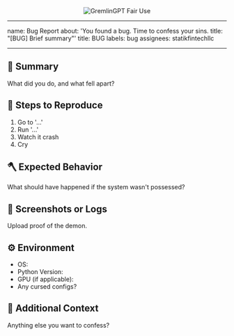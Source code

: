 <div align="center">
  <img src="https://img.shields.io/badge/Fair%20Use-GremlinGPT%20v1.0-black?style=for-the-badge&labelColor=black&color=red&logo=ghost&logoColor=red" alt="GremlinGPT Fair Use">
</div>

---
name: Bug Report
about: 'You found a bug. Time to confess your sins. title: "[BUG] Brief summary"'
title: BUG
labels: bug
assignees: statikfintechllc

---

## 🧟 Summary

What did you do, and what fell apart?

## 🧬 Steps to Reproduce

1. Go to '...'
2. Run '...'
3. Watch it crash
4. Cry

## 🪓 Expected Behavior

What should have happened if the system wasn't possessed?

## 📸 Screenshots or Logs

Upload proof of the demon.

## ⚙️ Environment

- OS:
- Python Version:
- GPU (if applicable):
- Any cursed configs?

## 📝 Additional Context

Anything else you want to confess?
